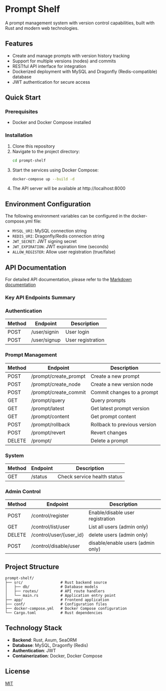 # Prompt Shelf

A prompt management system with version control capabilities, built with Rust and modern web technologies.

## Features

- Create and manage prompts with version history tracking
- Support for multiple versions (nodes) and commits
- RESTful API interface for integration
- Dockerized deployment with MySQL and Dragonfly (Redis-compatible) database
- JWT authentication for secure access

## Quick Start

### Prerequisites
- Docker and Docker Compose installed

### Installation

1. Clone this repository
2. Navigate to the project directory:
   ```bash
   cd prompt-shelf
   ```
3. Start the services using Docker Compose:
   ```bash
   docker-compose up --build -d
   ```
4. The API server will be available at http://localhost:8000

## Environment Configuration

The following environment variables can be configured in the docker-compose.yml file:

- `MYSQL_URI`: MySQL connection string
- `REDIS_URI`: Dragonfly/Redis connection string
- `JWT_SECRET`: JWT signing secret
- `JWT_EXPIRATION`: JWT expiration time (seconds)
- `ALLOW_REGISTER`: Allow user registration (true/false)

## API Documentation

For detailed API documentation, please refer to the [Markdown documentation](./doc/PromptShelf.md)

### Key API Endpoints Summary

### Authentication

| Method | Endpoint           | Description                  |
|--------|--------------------|------------------------------|
| POST   | /user/signin       | User login                   |
| POST   | /user/signup       | User registration            |

### Prompt Management

| Method | Endpoint                 | Description                  |
|--------|--------------------------|------------------------------|
| POST   | /prompt/create_prompt    | Create a new prompt          |
| POST   | /prompt/create_node      | Create a new version node    |
| POST   | /prompt/create_commit    | Commit changes to a prompt   |
| GET    | /prompt/query            | Query prompts                |
| GET    | /prompt/latest           | Get latest prompt version    |
| GET    | /prompt/content          | Get prompt content           |
| POST   | /prompt/rollback         | Rollback to previous version |
| POST   | /prompt/revert           | Revert changes               |
| DELETE | /prompt/                 | Delete a prompt              |

### System

| Method | Endpoint           | Description                  |
|--------|--------------------|------------------------------|
| GET    | /status            | Check service health status  |

### Admin Control

| Method | Endpoint                | Description                          |
|--------|-------------------------|--------------------------------------|
| POST   | /control/register       | Enable/disable user registration     |
| GET    | /control/list/user      | List all users (admin only)          |
| DELETE    | /control/user/{user_id}      | delete users (admin only)          |
| POST  | /control/disable/user      | disable/enable users (admin only)          |


## Project Structure

```
prompt-shelf/
├── src/                 # Rust backend source
│   ├── db/              # Database models
│   ├── routes/          # API route handlers
│   └── main.rs          # Application entry point
├── app/                 # Frontend application
├── conf/                # Configuration files
├── docker-compose.yml   # Docker Compose configuration
└── Cargo.toml           # Rust dependencies
```

## Technology Stack

- **Backend**: Rust, Axum, SeaORM
- **Database**: MySQL, Dragonfly (Redis)
- **Authentication**: JWT
- **Containerization**: Docker, Docker Compose

## License

[MIT](LICENSE)
